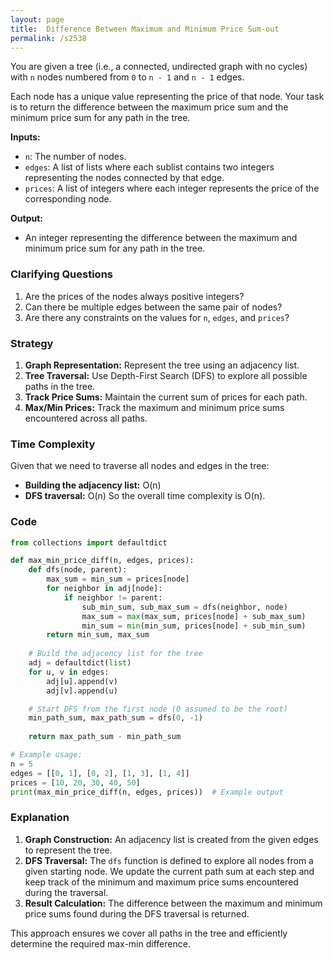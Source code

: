 ```yaml
---
layout: page
title:  Difference Between Maximum and Minimum Price Sum-out
permalink: /s2538
---
```


You are given a tree (i.e., a connected, undirected graph with no cycles) with `n` nodes numbered from `0` to `n - 1` and `n - 1` edges.

Each node has a unique value representing the price of that node. Your task is to return the difference between the maximum price sum and the minimum price sum for any path in the tree.

**Inputs:**
- `n`: The number of nodes.
- `edges`: A list of lists where each sublist contains two integers representing the nodes connected by that edge.
- `prices`: A list of integers where each integer represents the price of the corresponding node.

**Output:**
- An integer representing the difference between the maximum and minimum price sum for any path in the tree.

### Clarifying Questions
1. Are the prices of the nodes always positive integers?
2. Can there be multiple edges between the same pair of nodes?
3. Are there any constraints on the values for `n`, `edges`, and `prices`?

### Strategy

1. **Graph Representation:** Represent the tree using an adjacency list.
2. **Tree Traversal:** Use Depth-First Search (DFS) to explore all possible paths in the tree.
3. **Track Price Sums:** Maintain the current sum of prices for each path.
4. **Max/Min Prices:** Track the maximum and minimum price sums encountered across all paths.

### Time Complexity

Given that we need to traverse all nodes and edges in the tree:
- **Building the adjacency list:** O(n)
- **DFS traversal:** O(n)
So the overall time complexity is O(n).

### Code

```python
from collections import defaultdict

def max_min_price_diff(n, edges, prices):
    def dfs(node, parent):
        max_sum = min_sum = prices[node]
        for neighbor in adj[node]:
            if neighbor != parent:
                sub_min_sum, sub_max_sum = dfs(neighbor, node)
                max_sum = max(max_sum, prices[node] + sub_max_sum)
                min_sum = min(min_sum, prices[node] + sub_min_sum)
        return min_sum, max_sum
    
    # Build the adjacency list for the tree
    adj = defaultdict(list)
    for u, v in edges:
        adj[u].append(v)
        adj[v].append(u)

    # Start DFS from the first node (0 assumed to be the root)
    min_path_sum, max_path_sum = dfs(0, -1)
    
    return max_path_sum - min_path_sum

# Example usage:
n = 5
edges = [[0, 1], [0, 2], [1, 3], [1, 4]]
prices = [10, 20, 30, 40, 50]
print(max_min_price_diff(n, edges, prices))  # Example output
```

### Explanation

1. **Graph Construction:** An adjacency list is created from the given edges to represent the tree.
2. **DFS Traversal:** The `dfs` function is defined to explore all nodes from a given starting node. We update the current path sum at each step and keep track of the minimum and maximum price sums encountered during the traversal.
3. **Result Calculation:** The difference between the maximum and minimum price sums found during the DFS traversal is returned.

This approach ensures we cover all paths in the tree and efficiently determine the required max-min difference.